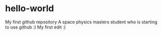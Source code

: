 # hello-world
My first github repository 
A space physics masters student who is starting to use github :)
My first edit :)
